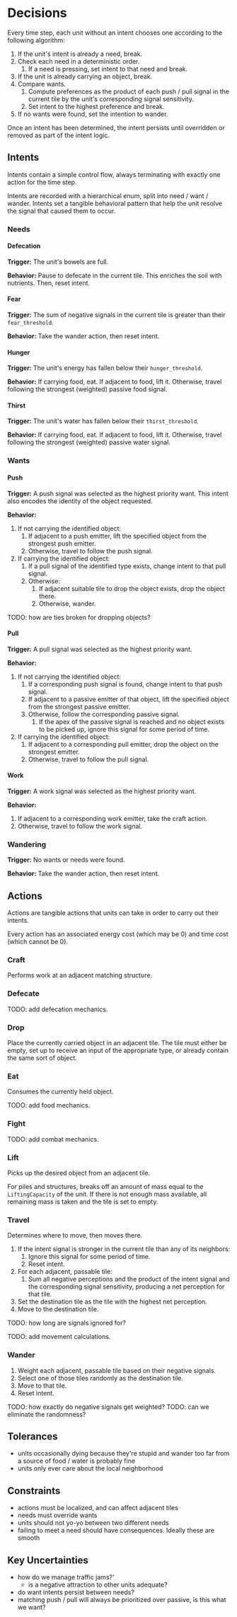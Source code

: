 # Decisions

Every time step, each unit without an intent chooses one according to the following algorithm:

1. If the unit's intent is already a need, break.
2. Check each need in a deterministic order.
   1. If a need is pressing, set intent to that need and break.
3. If the unit is already carrying an object, break.
4. Compare wants.
   1. Compute preferences as the product of each push / pull signal in the current tile by the unit's corresponding signal sensitivity.
   2. Set intent to the highest preference and break.
5. If no wants were found, set the intention to wander.

Once an intent has been determined, the intent persists until overridden or removed as part of the intent logic.

## Intents

Intents contain a simple control flow, always terminating with exactly one action for the time step.

Intents are recorded with a hierarchical enum, split into need / want / wander. Intents set a tangible behavioral pattern that help the unit resolve the signal that caused them to occur.

### Needs

#### Defecation

**Trigger:** The unit's bowels are full.

**Behavior:** Pause to defecate in the current tile. This enriches the soil with nutrients. Then, reset intent.

#### Fear

**Trigger:** The sum of negative signals in the current tile is greater than their `fear_threshold`.

**Behavior:** Take the wander action, then reset intent.

#### Hunger

**Trigger:** The unit's energy has fallen below their `hunger_threshold`.

**Behavior:** If carrying food, eat. If adjacent to food, lift it. Otherwise, travel following the strongest (weighted) passive food signal.

#### Thirst

**Trigger:** The unit's water has fallen below their `thirst_threshold`.

**Behavior:** If carrying food, eat. If adjacent to food, lift it. Otherwise, travel following the strongest (weighted) passive water signal.

### Wants

#### Push

**Trigger:** A push signal was selected as the highest priority want. This intent also encodes the identity of the object requested.

**Behavior:**

1. If not carrying the identified object:
   1. If adjacent to a push emitter, lift the specified object from the strongest push emitter.
   2. Otherwise, travel to follow the push signal.
2. If carrying the identified object:
   1. If a pull signal of the identified type exists, change intent to that pull signal.
   2. Otherwise:
      1. If adjacent suitable tile to drop the object exists, drop the object there.
      2. Otherwise, wander.

TODO: how are ties broken for dropping objects?

#### Pull

**Trigger:** A pull signal was selected as the highest priority want.

**Behavior:**

1. If not carrying the identified object:
   1. If a corresponding push signal is found, change intent to that push signal.
   2. If adjacent to a passive emitter of that object, lift the specified object from the strongest passive emitter.
   3. Otherwise, follow the corresponding passive signal.
      1. If the apex of the passive signal is reached and no object exists to be picked up, ignore this signal for some period of time.
2. If carrying the identified object:
   1. If adjacent to a corresponding pull emitter, drop the object on the strongest emitter.
   2. Otherwise, travel to follow the pull signal.

#### Work

**Trigger:** A work signal was selected as the highest priority want.

**Behavior:**

1. If adjacent to a corresponding work emitter, take the craft action.
2. Otherwise, travel to follow the work signal.

### Wandering

**Trigger:** No wants or needs were found.

**Behavior:** Take the wander action, then reset intent.

## Actions

Actions are tangible actions that units can take in order to carry out their intents.

Every action has an associated energy cost (which may be 0) and time cost (which cannot be 0).

### Craft

Performs work at an adjacent matching structure.

### Defecate

TODO: add defecation mechanics.

### Drop

Place the currently carried object in an adjacent tile.
The tile must either be empty, set up to receive an input of the appropriate type, or already contain the same sort of object.

### Eat

Consumes the currently held object.

TODO: add food mechanics.

### Fight

TODO: add combat mechanics.

### Lift

Picks up the desired object from an adjacent tile.

For piles and structures, breaks off an amount of mass equal to the `LiftingCapacity` of the unit.
If there is not enough mass available, all remaining mass is taken and the tile is set to empty.

### Travel

Determines where to move, then moves there.

1. If the intent signal is stronger in the current tile than any of its neighbors:
   1. Ignore this signal for some period of time.
   2. Reset intent.
2. For each adjacent, passable tile:
   1. Sum all negative perceptions and the product of the intent signal and the corresponding signal sensitivity, producing a net perception for that tile.
3. Set the destination tile as the tile with the highest net perception.
4. Move to the destination tile.

TODO: how long are signals ignored for?

TODO: add movement calculations.

### Wander

1. Weight each adjacent, passable tile based on their negative signals.
2. Select one of those tiles randomly as the destination tile.
3. Move to that tile.
4. Reset intent.

TODO: how exactly do negative signals get weighted?
TODO: can we eliminate the randomness?

## Tolerances

- units occasionally dying because they're stupid and wander too far from a source of food / water is probably fine
- units only ever care about the local neighborhood

## Constraints

- actions must be localized, and can affect adjacent tiles
- needs must override wants
- units should not yo-yo between two different needs
- failing to meet a need should have consequences. Ideally these are smooth

## Key Uncertainties

- how do we manage traffic jams?'
  - is a negative attraction to other units adequate?
- do want intents persist between needs?
- matching push / pull will always be prioritized over passive, is this what we want?
